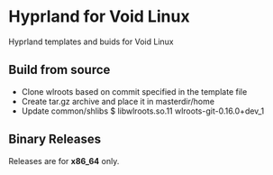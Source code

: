 # Hyprland for Void Linux
Hyprland templates and buids for Void Linux

## Build from source
- Clone wlroots based on commit specified in the template file
- Create tar.gz archive and place it in masterdir/home
- Update common/shlibs
$ libwlroots.so.11 wlroots-git-0.16.0+dev_1

## Binary Releases
Releases are for **x86_64** only.


